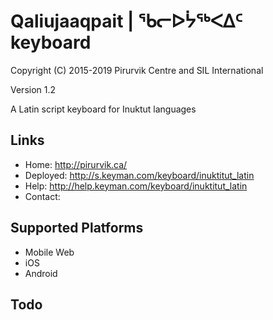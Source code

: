 Qaliujaaqpait | ᖃᓕᐅᔮᖅᐸᐃᑦ keyboard
=================================

Copyright (C) 2015-2019 Pirurvik Centre and SIL International

Version 1.2

A Latin script keyboard for Inuktut languages

Links
-----

 * Home:     <http://pirurvik.ca/>
 * Deployed: <http://s.keyman.com/keyboard/inuktitut_latin>
 * Help:     <http://help.keyman.com/keyboard/inuktitut_latin>
 * Contact:  

Supported Platforms
-------------------
 * Mobile Web
 * iOS
 * Android

Todo
----
